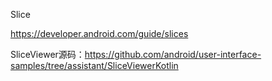 Slice



https://developer.android.com/guide/slices

SliceViewer源码：https://github.com/android/user-interface-samples/tree/assistant/SliceViewerKotlin
